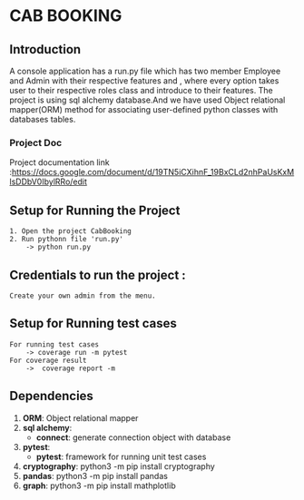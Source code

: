 CAB BOOKING
===============
Introduction
----
A console application has a run.py file which has two member Employee and Admin with their respective features and , where every option takes user to their respective roles class and introduce to their features. The project is using sql alchemy database.And we have used Object relational mapper(ORM) method for associating user-defined python classes with databases tables.
### Project Doc
Project documentation link :https://docs.google.com/document/d/19TN5iCXihnF_19BxCLd2nhPaUsKxMlsDDbV0IbylRRo/edit

Setup for Running the Project
---
```   
1. Open the project CabBooking
2. Run pythonn file 'run.py'
    -> python run.py
```
Credentials to run the project :
---
```
Create your own admin from the menu.
```
Setup for Running test cases
---
```
For running test cases
    -> coverage run -m pytest
For coverage result
    ->  coverage report -m 
```
Dependencies
----
1. **ORM**:
         Object relational mapper
2. **sql alchemy**:
    - **connect**: generate connection object with database
3. **pytest**:
    - **pytest**: framework for running unit test cases
4. **cryptography**:
    python3 -m pip install cryptography
5. **pandas**:
    python3 -m pip install pandas
6. **graph**:
    python3 -m pip install mathplotlib
